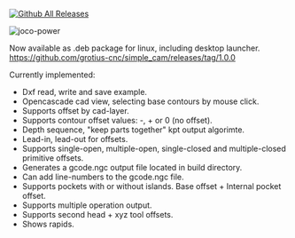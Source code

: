 [![Github All Releases](https://img.shields.io/github/downloads/grotius-cnc/cam/total.svg)]()

![joco-power](https://user-images.githubusercontent.com/44880102/126598963-eb5e78d0-e62d-4cf1-8585-2610579a28bb.jpg)

Now available as .deb package for linux, including desktop launcher.
https://github.com/grotius-cnc/simple_cam/releases/tag/1.0.0

Currently implemented:

- Dxf read, write and save example.
- Opencascade cad view, selecting base contours by mouse click.
- Supports offset by cad-layer.
- Supports contour offset values: -, + or 0 (no offset).
- Depth sequence, "keep parts together" kpt output algorimte.
- Lead-in, lead-out for offsets.
- Supports single-open, multiple-open, single-closed and multiple-closed primitive offsets.
- Generates a gcode.ngc output file located in build directory.
- Can add line-numbers to the gcode.ngc file.
- Supports pockets with or without islands. Base offset + Internal pocket offset.
- Supports multiple operation output.
- Supports second head + xyz tool offsets.
- Shows rapids.



